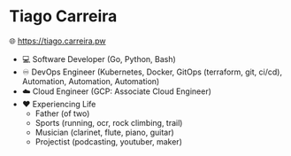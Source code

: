 # Tiago Carreira

:globe_with_meridians: https://tiago.carreira.pw

- :computer: Software Developer (Go, Python, Bash)
- :infinity: DevOps Engineer (Kubernetes, Docker, GitOps (terraform, git, ci/cd), Automation, Automation, Automation)
- :cloud: Cloud Engineer (GCP: Associate Cloud Engineer)
- :heart: Experiencing Life
  - Father (of two)
  - Sports (running, ocr, rock climbing, trail)
  - Musician (clarinet, flute, piano, guitar)
  - Projectist (podcasting, youtuber, maker)
